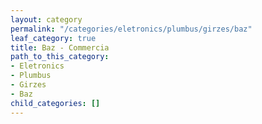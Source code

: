 ```yaml
---
layout: category
permalink: "/categories/eletronics/plumbus/girzes/baz"
leaf_category: true
title: Baz - Commercia
path_to_this_category:
- Eletronics
- Plumbus
- Girzes
- Baz
child_categories: []
---
```

